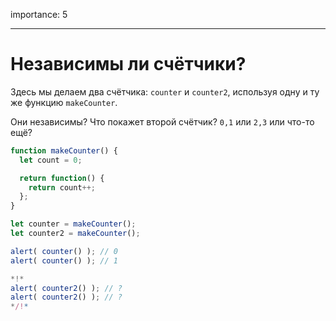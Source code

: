 importance: 5

---

# Независимы ли счётчики?

Здесь мы делаем два счётчика: `counter` и `counter2`, используя одну и ту же функцию `makeCounter`.

Они независимы? Что покажет второй счётчик? `0,1` или `2,3` или что-то ещё?

```js
function makeCounter() {
  let count = 0;

  return function() {
    return count++;
  };
}

let counter = makeCounter();
let counter2 = makeCounter();

alert( counter() ); // 0
alert( counter() ); // 1

*!*
alert( counter2() ); // ?
alert( counter2() ); // ?
*/!*
```
